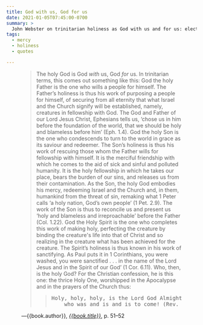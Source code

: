 ```yaml
---
title: God with us, God for us
date: 2021-01-05T07:45:00-0700
summary: >
  John Webster on trinitarian holiness as God with us and for us: electing, securing, rescuing, befriending, burden-bearing, redeeming, reconciling, perfecting, sanctifying.
tags:
  - mercy
  - holiness
  - quotes

---
```


<figure class='quotation'>

> The holy God is God *with* us, God *for* us. In trinitarian terms, this comes out something like this: God the holy Father is the one who wills a people for himself. The Father’s holiness is thus his work of purposing a people for himself, of securing from all eternity that what Israel and the Church signify will be established, namely, creatures in fellowship with God. The God and Father of our Lord Jesus Christ, Ephesians tells us, ‘chose us in him before the foundation of the world, that we should be holy and blameless before him’ (Eph. 1.4). God the holy Son is the one who condescends to turn to the world in grace as its saviour and redeemer. The Son’s holiness is thus his work of rescuing those whom the Father wills for fellowship with himself. It is the merciful friendship with which he comes to the aid of sick and sinful and polluted humanity. It is the holy fellowship in which he takes our place, bears the burden of our sins, and releases us from their contamination. As the Son, the holy God embodies his mercy, redeeming Israel and the Church and, in them, humankind from the threat of sin, remaking what 1 Peter calls ‘a holy nation, God’s own people’ (1 Pet. 2.9). The work of the Son is thus to reconcile us and present us ‘holy and blameless and irreproachable’ before the Father (Col. 1.22). God the Holy Spirit is the one who completes this work of making holy, perfecting the creature by binding the creature's life into that of Christ and so realizing in the creature what has been achieved for the creature. The Spirit’s holiness is thus known in his work of sanctifying. As Paul puts it in 1 Corinthians, you were washed, you were sanctified . . . in the name of the Lord Jesus and in the Spirit of our God’ (1 Cor. 6.11). Who, then, is the holy God? For the Christian confession, he is this one: the thrice Holy One, worshipped in the Apocalypse and in the prayers of the Church thus: 
> 
> > <pre class='poetry'>
> > Holy, holy, holy, is the Lord God Almighty,
> >     who was and is and is to come! (Rev. 4.8)
> > </pre>

<figcaption>—{{book.author}}, <a href="{{book.link}}"><cite>{{book.title}}</cite></a>, p. 51–52</figcaption>

</figure>